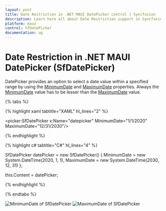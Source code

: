```yaml
---
layout: post
title: Date Restriction in .NET MAUI DatePicker control | Syncfusion
description: Learn here all about Date Restriction support in Syncfusion .NET MAUI DatePicker (SfDatePicker) control and more.
platform: maui
control: SfDatePicker
documentation: ug
---
```



# Date Restriction in .NET MAUI DatePicker (SfDatePicker)

DatePicker provides an option to select a date value within a specified range by using the [MinimumDate]() and [MaximumDate]() properties. Always the [MinimumDate]() value has to be lesser than the [MaximumDate]() value.

{% tabs %}

{% highlight xaml tabtitle="XAML" hl_lines="2" %}

<picker:SfDatePicker x:Name="datepicker"
                        MinimumDate="1/1/2020"
                        MaximumDate="12/31/2030"/>

{% endhighlight %}

{% highlight c# tabtitle="C#" hl_lines="4" %}  

SfDatePicker datePicker = new SfDatePicker()
{
    MinimumDate = new System.DateTime(2020, 1, 1),
    MaximumDate = new System.DateTime(2030, 12, 31)
};

this.Content = datePicker;

{% endhighlight %}

{% endtabs %}

![MinimumDate of SfDatePicker]()
![MaximumDate of SfDatePicker]()

